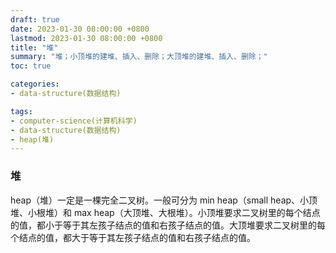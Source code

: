 ```yaml
---
draft: true
date: 2023-01-30 08:00:00 +0800
lastmod: 2023-01-30 08:00:00 +0800
title: "堆"
summary: "堆；小顶堆的建堆、插入、删除；大顶堆的建堆、插入、删除；"
toc: true

categories:
- data-structure(数据结构)

tags:
- computer-science(计算机科学)
- data-structure(数据结构)
- heap(堆)
---
```


### 堆

heap（堆）一定是一棵完全二叉树。一般可分为 min heap（small heap、小顶堆、小根堆）和 max heap（大顶堆、大根堆）。小顶堆要求二叉树里的每个结点的值，都小于等于其左孩子结点的值和右孩子结点的值。大顶堆要求二叉树里的每个结点的值，都大于等于其左孩子结点的值和右孩子结点的值。
